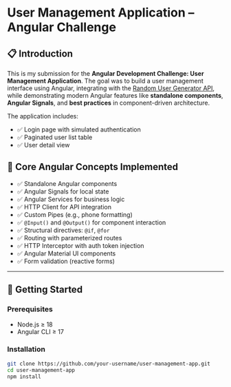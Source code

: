 # User Management Application – Angular Challenge

## 📋 Introduction

This is my submission for the **Angular Development Challenge: User Management Application**. The goal was to build a user management interface using Angular, integrating with the [Random User Generator API](https://randomuser.me/), while demonstrating modern Angular features like **standalone components**, **Angular Signals**, and **best practices** in component-driven architecture.

The application includes:

- ✅ Login page with simulated authentication
- ✅ Paginated user list table
- ✅ User detail view

## 🧠 Core Angular Concepts Implemented

- ✅ Standalone Angular components
- ✅ Angular Signals for local state
- ✅ Angular Services for business logic
- ✅ HTTP Client for API integration
- ✅ Custom Pipes (e.g., phone formatting)
- ✅ `@Input()` and `@Output()` for component interaction
- ✅ Structural directives: `@if`, `@for`
- ✅ Routing with parameterized routes
- ✅ HTTP Interceptor with auth token injection
- ✅ Angular Material UI components
- ✅ Form validation (reactive forms)

---

## 🚀 Getting Started

### Prerequisites

- Node.js ≥ 18
- Angular CLI ≥ 17

### Installation

```bash
git clone https://github.com/your-username/user-management-app.git
cd user-management-app
npm install
